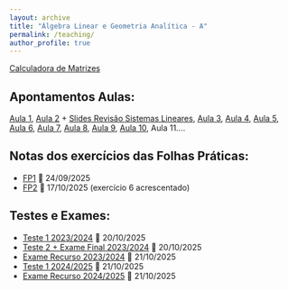 ```yaml
---
layout: archive
title: "Álgebra Linear e Geometria Analítica - A"
permalink: /teaching/
author_profile: true
---
```



[Calculadora de Matrizes](https://matrixcalc.org/)

Apontamentos Aulas: 
------    
[Aula 1](https://juliana-cunha.github.io/files/Aula%201.pdf), [Aula 2](https://juliana-cunha.github.io/files/Aula%202.pdf) + [Slides Revisão Sistemas Lineares](https://juliana-cunha.github.io/files/Revis%C3%A3o_sistemas_lineares.pdf), [Aula 3](https://juliana-cunha.github.io/files/Aula%203.pdf), [Aula 4](https://juliana-cunha.github.io/files/Aula%204.pdf), [Aula 5](https://juliana-cunha.github.io/files/Aula%205.pdf), [Aula 6](https://juliana-cunha.github.io/files/Aula%206.pdf), [Aula 7](https://juliana-cunha.github.io/files/Aula%207.pdf), [Aula 8](https://juliana-cunha.github.io/files/Aula%208.pdf), [Aula 9](https://juliana-cunha.github.io/files/Aula%209.pdf), [Aula 10](https://juliana-cunha.github.io/files/Aula%2010.pdf), Aula 11....

Notas dos exercícios das Folhas Práticas:
------
- [FP1](https://juliana-cunha.github.io/files/FP1_res.pdf) 📅 24/09/2025
- [FP2](https://juliana-cunha.github.io/files/FP2_res.pdf) 📅 17/10/2025 (exercício 6 acrescentado)

Testes e Exames:
------
- [Teste 1 2023/2024](https://juliana-cunha.github.io/files/Teste1_2023.pdf) 📅 20/10/2025
- [Teste 2 + Exame Final 2023/2024](https://juliana-cunha.github.io/files/ExameFinal_2023.pdf) 📅 20/10/2025
- [Exame Recurso 2023/2024](https://juliana-cunha.github.io/files/Recurso_2023.pdf) 📅 21/10/2025
- [Teste 1 2024/2025](https://juliana-cunha.github.io/files/Teste1_2024.pdf) 📅 21/10/2025
- [Exame Recurso 2024/2025](https://juliana-cunha.github.io/files/Recurso_2024.pdf) 📅 21/10/2025


  

